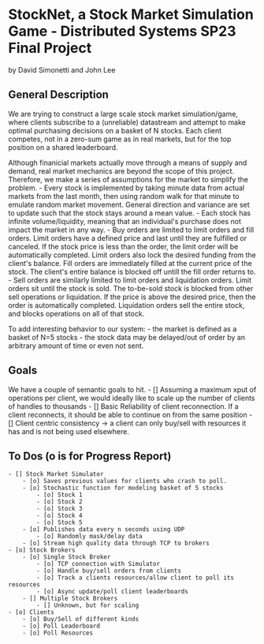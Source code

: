 # StockNet, a Stock Market Simulation Game - Distributed Systems SP23 Final Project
by David Simonetti and John Lee

## General Description
We are trying to construct a large scale stock market simulation/game, where clients subscribe to a (unreliable) datastream and attempt to make optimal purchasing decisions on a basket of N stocks. Each client competes, not in a zero-sum game as in real markets, but for the top position on a shared leaderboard.

Although finanicial markets actually move through a means of supply and demand, real market mechanics are beyond the scope of this project. Therefore, we make a series of assumptions for the market to simplify the problem.
    - Every stock is implemented by taking minute data from actual markets from the last month, then using random walk for that minute to emulate random market movement. General direction and variance are set to update such that the stock stays around a mean value.
    - Each stock has infinite volume/liquidity, meaning that an individual's purchase does not impact the market in any way.
    - Buy orders are limited to limit orders and fill orders. Limit orders have a defined price and last until they are fulfilled or canceled. If the stock price is less than the order, the limit order will be automatically completed. Limit orders also lock the desired funding from the client's balance. Fill orders are immediately filled at the current price of the stock. The client's entire balance is blocked off untill the fill order returns to.
    - Sell orders are similarly limited to limit orders and liquidation orders. Limit orders sit until the stock is sold. The to-be-sold stock is blocked from other sell operations or liquidation. If the price is above the desired price, then the order is automatically completed. Liquidation orders sell the entire stock, and blocks operations on all of that stock.

To add interesting behavior to our system:
    - the market is defined as a basket of N=5 stocks
    - the stock data may be delayed/out of order by an arbitrary amount of time or even not sent.


## Goals
We have a couple of semantic goals to hit.
    - [] Assuming a maximum xput of operations per client, we would ideally like to scale up the number of clients of handles to thousands
    - [] Basic Reliability of client reconnection. If a client reconnects, it should be able to continue on from the same position
    - [] Client centric consistency -> a client can only buy/sell with resources it has and is not being used elsewhere. 


## To Dos (o is for Progress Report)
    - [] Stock Market Simulator
        - [o] Saves previous values for clients who crash to poll.
        - [o] Stochastic function for modeling basket of 5 stocks
            - [o] Stock 1
            - [o] Stock 2
            - [o] Stock 3
            - [o] Stock 4
            - [o] Stock 5           
        - [o] Publishes data every n seconds using UDP
            - [o] Randomly mask/delay data
        - [o] Stream high quality data through TCP to brokers
    - [o] Stock Brokers
        - [o] Single Stock Broker
            - [o] TCP connection with Simulator
            - [o] Handle buy/sell orders from clients
            - [o] Track a clients resources/allow client to poll its resources
            - [o] Async update/poll client leaderboards
        - [] Multiple Stock Brokers
            - [] Unknown, but for scaling
    - [o] Clients
        - [o] Buy/Sell of different kinds
        - [o] Poll Leaderboard
        - [o] Poll Resources
